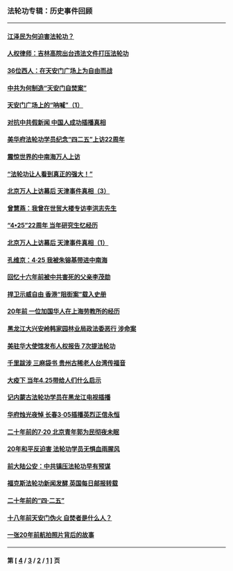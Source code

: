### 法轮功专辑：历史事件回顾
---
#### [江泽民为何迫害法轮功？](../../pages/nf5793/n13876324.md?06230430) 
#### [人权律师：吉林高院出台违法文件打压法轮功](../../pages/nf5793/n13825665.md?06230430) 
#### [36位西人：在天安门广场上为自由而战](../../pages/nf5793/n13390029.md?06230430) 
#### [中共为何制造“天安门自焚案”](../../pages/nf5793/n13183270.md?06230430) 
#### [天安门广场上的“呐喊”（1）](../../pages/nf5793/n13105277.md?06230430) 
#### [对抗中共假新闻 中国人成功插播真相](../../pages/nf5793/n12910618.md?06230430) 
#### [美华府法轮功学员纪念“四二五”上访22周年](../../pages/nf5793/n12904445.md?06230430) 
#### [震惊世界的中南海万人上访](../../pages/nf5793/n12903976.md?06230430) 
#### [“法轮功让人看到真正的强大！”](../../pages/nf5793/n12903195.md?06230430) 
#### [北京万人上访幕后 天津事件真相（3）](../../pages/nf5793/n12902807.md?06230430) 
#### [曾慧燕：我曾在世贸大楼专访李洪志先生](../../pages/nf5793/n12898729.md?06230430) 
#### [“4•25”22周年 当年研究生忆经历](../../pages/nf5793/n12894152.md?06230430) 
#### [北京万人上访幕后 天津事件真相（1）](../../pages/nf5793/n12885174.md?06230430) 
#### [孔维京：4·25 我被朱镕基带进中南海](../../pages/nf5793/n12864987.md?06230430) 
#### [回忆十六年前被中共害死的父亲李茂勋](../../pages/nf5793/n12880270.md?06230430) 
#### [捍卫示威自由 香港“阻街案”载入史册](../../pages/nf5793/n12811245.md?06230430) 
#### [20年前 一位加国华人在上海劳教所的经历](../../pages/nf5793/n12707932.md?06230430) 
#### [黑龙江大兴安岭韩家园林业局政法委恶行 涉命案](../../pages/nf5793/n12622815.md?06230430) 
#### [美驻华大使馆发布人权报告 7次提法轮功](../../pages/nf5793/n12520541.md?06230430) 
#### [千里跋涉 三麻袋书 贵州古稀老人台湾传福音](../../pages/nf5793/n12198750.md?06230430) 
#### [大疫下 当年4.25带给人们什么启示](../../pages/nf5793/n12058565.md?06230430) 
#### [记内蒙古法轮功学员在黑龙江电视插播](../../pages/nf5793/n11699194.md?06230430) 
#### [华府烛光夜悼 长春3·05插播英烈正信永恒](../../pages/nf5793/n11397432.md?06230430) 
#### [二十年前的7·20 北京青年郭为民彻夜未眠](../../pages/nf5793/n11354195.md?06230430) 
#### [20年和平反迫害 法轮功学员无惧血雨腥风](../../pages/nf5793/n11348279.md?06230430) 
#### [前大陆公安：中共镇压法轮功早有预谋](../../pages/nf5793/n11352168.md?06230430) 
#### [福克斯法轮功新闻发酵  英国每日邮报转载](../../pages/nf5793/n11285952.md?06230430) 
#### [二十年前的“四·二五”](../../pages/nf5793/n11207639.md?06230430) 
#### [十八年前天安门伪火 自焚者是什么人？](../../pages/nf5793/n10996556.md?06230430) 
#### [一张20年前航拍照片背后的故事](../../pages/nf5793/n10693797.md?06230430) 

---
#### 第 [ [4](./4.md?06230430) / [3](./3.md?06230430) / [2](./2.md?06230430) / [1](./1.md?06230430) ] 页
